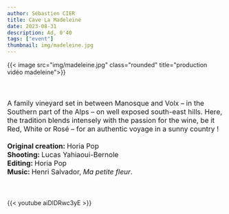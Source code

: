 ```yaml
---
author: Sébastien CIER
title: Cave La Madeleine
date: 2023-08-31
description: Ad, 0'40
tags: ["event"]
thumbnail: img/madeleine.jpg
---
```

{{< image src="img/madeleine.jpg" class="rounded" title="production vidéo madeleine">}}

<p style='margin:0cm;font-size:16px;'>&nbsp;</p>
<p style='margin:0cm;font-size:16px;'>&nbsp;</p>
<p style='margin:0cm;font-size:16px;'>A family vineyard set in between Manosque and Volx – in the Southern part of the Alps – on well exposed south-east hills. Here, the tradition blends intensely with the passion for the wine, be it Red, White or Ros&eacute; – for an authentic voyage in a sunny country !</p>
<p style='margin:0cm;font-size:16px;'>&nbsp;</p>
<p style='margin:0cm;font-size:16px;'><strong>Original creation: </strong>Horia Pop</p>
<p style='margin:0cm;font-size:16px;'><strong>Shooting: </strong>Lucas Yahiaoui-Bernole</p>
<p style='margin:0cm;font-size:16px;'><strong>Editing: </strong>Horia Pop</p>
<p style='margin:0cm;font-size:16px;'><strong>Music: </strong>Henri Salvador, <em>Ma petite fleur</em>.</p>
<p style='margin:0cm;font-size:16px;'>&nbsp;</p>
<p style='margin:0cm;font-size:16px;'>&nbsp;</p>

{{< youtube aiDlDRwc3yE >}}


